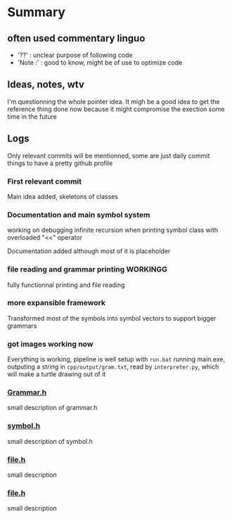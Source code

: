 # Summary

## often used commentary linguo
 - '??' : unclear purpose of following code
 - 'Note :' : good to know, might be of use to optimize code

## Ideas, notes, wtv
I'm questionning the whole pointer idea. It migh be a good idea to get the reference thing done now because it might compromise the exection some time in the future

## Logs
Only relevant commits will be mentionned, some are just daily commit things to have a pretty github profile
### First relevant commit 
Main idea added, skeletons of classes

### Documentation and main symbol system
working on debugging infinite recursion when printing symbol class with overloaded "<<" operator

Documentation added although most of it is placeholder

### file reading and grammar printing WORKINGG
fully functionnal printing and file reading

### more expansible framework
Transformed most of the symbols into symbol vectors to support bigger grammars

### got images working now
Everything is working, pipeline is well setup with `run.bat` running main.exe, outputing a string in `cpp/output/gram.txt`, read by `interpreter.py`, which will make a turtle drawing out of it


### [Grammar.h](grammar_h.md)
small description of grammar.h

### [symbol.h](symbol_h.md)
small description of symbol.h

### [file.h](file.md)
small description 

### [file.h](file.md)
small description 
